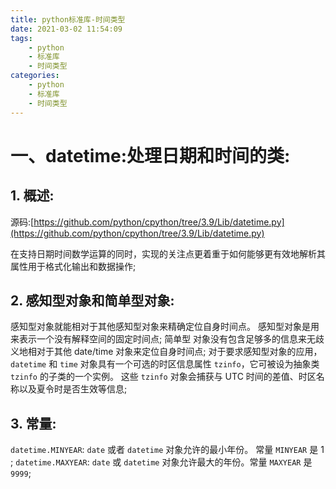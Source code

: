 ```yaml
---
title: python标准库-时间类型
date: 2021-03-02 11:54:09
tags: 
    - python
    - 标准库
    - 时间类型
categories: 
    - python
    - 标准库
    - 时间类型
---
```

# 一、datetime:处理日期和时间的类:
## 1. 概述:
源码:[https://github.com/python/cpython/tree/3.9/Lib/datetime.py](https://github.com/python/cpython/tree/3.9/Lib/datetime.py)

在支持日期时间数学运算的同时，实现的关注点更着重于如何能够更有效地解析其属性用于格式化输出和数据操作;
## 2. 感知型对象和简单型对象:
感知型对象就能相对于其他感知型对象来精确定位自身时间点。 感知型对象是用来表示一个没有解释空间的固定时间点;
简单型 对象没有包含足够多的信息来无歧义地相对于其他 date/time 对象来定位自身时间点;
对于要求感知型对象的应用，`datetime` 和 `time` 对象具有一个可选的时区信息属性 `tzinfo`，它可被设为抽象类 `tzinfo` 的子类的一个实例。 这些 `tzinfo` 对象会捕获与 UTC 时间的差值、时区名称以及夏令时是否生效等信息;

## 3. 常量:
`datetime.MINYEAR`: `date` 或者 `datetime` 对象允许的最小年份。 常量 `MINYEAR` 是 1 ;
`datetime.MAXYEAR`: `date` 或 `datetime` 对象允许最大的年份。常量 `MAXYEAR` 是 `9999`;

